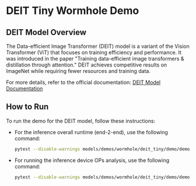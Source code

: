 
# DEIT Tiny Wormhole Demo

## DEIT Model Overview

The Data-efficient Image Transformer (DEIT) model is a variant of the Vision Transformer (ViT) that focuses on training efficiency and performance. It was introduced in the paper "Training data-efficient image transformers & distillation through attention." DEIT achieves competitive results on ImageNet while requiring fewer resources and training data.

For more details, refer to the official documentation: [DEIT Model Documentation](https://huggingface.co/docs/transformers/en/model_doc/deit)

## How to Run

To run the demo for the DEIT model, follow these instructions:


- For the inference overall runtime (end-2-end), use the following command:

  ```sh
  pytest --disable-warnings models/demos/wormhole/deit_tiny/demo/demo_deit_ttnn_inference_perf_e2e_2cq_trace.py
  ```

- For running the inference device OPs analysis, use the following command:

  ```sh
  pytest --disable-warnings models/demos/wormhole/deit_tiny/demo/demo_deit_ttnn_inference_device_OPs.py
  ```
